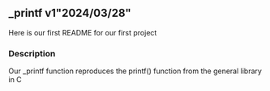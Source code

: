 ## _printf  v1"2024/03/28"

Here is our first README for our first project 

### Description

Our _printf function reproduces the printf() function from the general library in C


